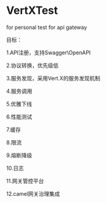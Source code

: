 # VertXTest

for personal test for api gateway

目标：

  1.API注册，支持Swagger\OpenAPI
  
  2.协议转换，优先级低
  
  3.服务发现，采用Vert.X的服务发现机制
  
  4.服务调用
  
  5.优雅下线
  
  6.性能测试
  
  7.缓存
  
  8.限流
  
  9.熔断降级
  
  10.日志
  
  11.网关管控平台
  
  12.camel网关治理集成
